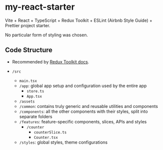 # my-react-starter

Vite + React + TypeScript + Redux Toolkit + ESLint (Airbnb Style Guide) + Prettier project starter.

No particular form of styling was chosen.

## Code Structure

- Recommended by [Redux Toolkit docs](https://redux.js.org/faq/code-structure/#what-should-my-file-structure-look-like-how-should-i-group-my-action-creators-and-reducers-in-my-project-where-should-my-selectors-go).

- `/src`

  - `main.tsx`
  - `/app`: global app setup and configuration used by the entire app
    - `store.ts`
    - `App.tsx`
  - `/assets`
  - `/common`: contains truly generic and reusable utilities and components
  - `/components`: all the other components with their styles, split into separate folders
  - `/features`: feature-specific components, slices, APIs and styles
    - `/counter`
      - `counterSlice.ts`
      - `Counter.tsx`
  - `/styles`: global styles, theme configurations

